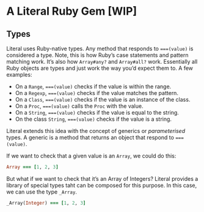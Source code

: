# A Literal Ruby Gem [WIP]

## Types

Literal uses Ruby-native types. Any method that responds to `===(value)` is considered a type. Note, this is how Ruby’s case statements and pattern matching work. It’s also how `Array#any?` and `Array#all?` work. Essentially all Ruby objects are types and just work the way you’d expect them to. A few examples:

- On a `Range`, `===(value)` checks if the value is within the range.
- On a `Regexp`, `===(value)` checks if the value matches the pattern.
- On a `Class`, `===(value)` checks if the value is an instance of the class.
- On a `Proc`, `===(value)` calls the `Proc` with the value.
- On a `String`, `===(value)` checks if the value is equal to the string.
- On the class `String`, `===(value)` checks if the value is a string.

Literal extends this idea with the concept of generics or _parameterised_ types. A generic is a method that returns an object that respond to `===(value)`.

If we want to check that a given value is an `Array`, we could do this:

```ruby
Array === [1, 2, 3]
```

But what if we want to check that it’s an Array of Integers? Literal provides a library of special types taht can be composed for this purpose. In this case, we can use the type `_Array`.

```ruby
_Array(Integer) === [1, 2, 3]
```
